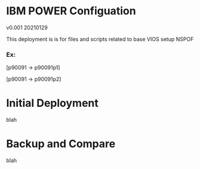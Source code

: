 # IBM POWER Configuation
v0.001 20210129

This deployment is is for files and scripts related to base VIOS setup NSPOF


### Ex:
[p90091 -> p90091p1]

[p90091 -> p90091p2]

# Initial Deployment


blah


# Backup and Compare

blah